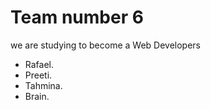 # Team number 6

we are studying to become a Web Developers

- Rafael.
- Preeti.
- Tahmina.
- Brain.
